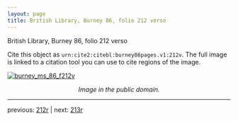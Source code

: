 ```yaml
---
layout: page
title: British Library, Burney 86, folio 212 verso
---
```


British Library, Burney 86, folio 212 verso

Cite this object as `urn:cite2:citebl:burney86pages.v1:212v`.  The full image is linked to a citation tool you can use to cite regions of the image.

[![burney_ms_86_f212v](http://www.homermultitext.org/iipsrv?IIIF=/project/homer/pyramidal/deepzoom/citebl/burney86imgs/v1/burney_ms_86_f212v.tif/full/800,/0/default.jpg)](http://www.homermultitext.org/ict2/?urn=urn:cite2:citebl:burney86imgs.v1:burney_ms_86_f212v) 

<p style="text-align: center; font-style: italic;">Image in the public domain.</p>

---

previous: [212r](../212r/) | next: [213r](../213r/)